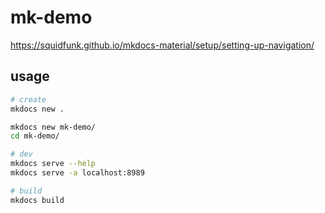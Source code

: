 # mk-demo

<https://squidfunk.github.io/mkdocs-material/setup/setting-up-navigation/>

## usage

```bash
# create
mkdocs new .

mkdocs new mk-demo/
cd mk-demo/

# dev
mkdocs serve --help
mkdocs serve -a localhost:8989

# build
mkdocs build
```